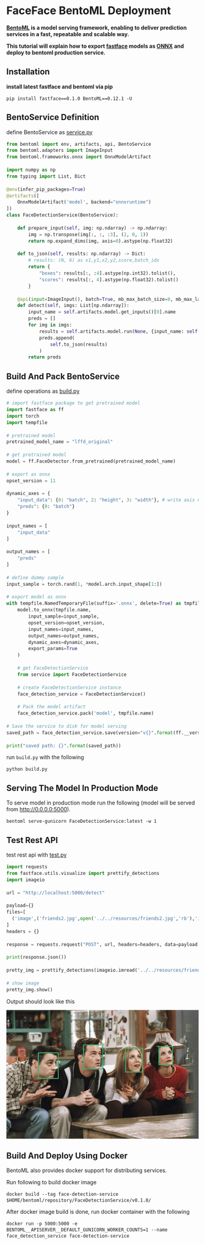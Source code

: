 # FaceFace BentoML Deployment
**[BentoML](https://www.bentoml.ai/) is a model serving framework, enabling to deliver prediction services in a fast, repeatable and scalable way.<br>**

**This tutorial will explain how to export [fastface]((https://github.com/borhanMorphy/light-face-detection)) models as [ONNX](https://onnx.ai/) and deploy to bentoml production service.**

## Installation
**install latest fastface and bentoml via pip**
```
pip install fastface==0.1.0 BentoML==0.12.1 -U
```

## BentoService Definition
define BentoService as [service.py](./service.py)  
```python
from bentoml import env, artifacts, api, BentoService
from bentoml.adapters import ImageInput
from bentoml.frameworks.onnx import OnnxModelArtifact

import numpy as np
from typing import List, Dict

@env(infer_pip_packages=True)
@artifacts([
    OnnxModelArtifact('model', backend="onnxruntime")
])
class FaceDetectionService(BentoService):

    def prepare_input(self, img: np.ndarray) -> np.ndarray:
        img = np.transpose(img[:, :, :3], (2, 0, 1))
        return np.expand_dims(img, axis=0).astype(np.float32)

    def to_json(self, results: np.ndarray) -> Dict:
        # results: (N, 6) as x1,y1,x2,y2,score,batch_idx
        return {
            "boxes": results[:, :4].astype(np.int32).tolist(),
            "scores": results[:, 4].astype(np.float32).tolist()
        }

    @api(input=ImageInput(), batch=True, mb_max_batch_size=8, mb_max_latency=1000)
    def detect(self, imgs: List[np.ndarray]):
        input_name = self.artifacts.model.get_inputs()[0].name
        preds = []
        for img in imgs:
            results = self.artifacts.model.run(None, {input_name: self.prepare_input(img) })[0]
            preds.append(
                self.to_json(results)
            )
        return preds
```

## Build And Pack BentoService
define operations as [build.py](./build.py)
```python
# import fastface package to get pretrained model
import fastface as ff
import torch
import tempfile

# pretrained model
pretrained_model_name = "lffd_original"

# get pretrained model
model = ff.FaceDetector.from_pretrained(pretrained_model_name)

# export as onnx
opset_version = 11

dynamic_axes = {
    "input_data": {0: "batch", 2: "height", 3: "width"}, # write axis names
    "preds": {0: "batch"}
}

input_names = [
    "input_data"
]

output_names = [
    "preds"
]

# define dummy sample
input_sample = torch.rand(1, *model.arch.input_shape[1:])

# export model as onnx
with tempfile.NamedTemporaryFile(suffix='.onnx', delete=True) as tmpfile:
    model.to_onnx(tmpfile.name,
        input_sample=input_sample,
        opset_version=opset_version,
        input_names=input_names,
        output_names=output_names,
        dynamic_axes=dynamic_axes,
        export_params=True
    )

    # get FaceDetectionService
    from service import FaceDetectionService

    # create FaceDetectionService instance
    face_detection_service = FaceDetectionService()

    # Pack the model artifact
    face_detection_service.pack('model', tmpfile.name)

# Save the service to disk for model serving
saved_path = face_detection_service.save(version="v{}".format(ff.__version__))

print("saved path: {}".format(saved_path))
```

run `build.py` with the following
```
python build.py
```

## Serving The Model In Production Mode

To serve model in production mode run the following (model will be served from http://0.0.0.0:5000).
```
bentoml serve-gunicorn FaceDetectionService:latest -w 1
```

## Test Rest API

test rest api with [test.py](./test.py)
```python
import requests
from fastface.utils.visualize import prettify_detections
import imageio

url = "http://localhost:5000/detect"

payload={}
files=[
  ('image',('friends2.jpg',open('../../resources/friends2.jpg','rb'),'image/jpeg'))
]
headers = {}

response = requests.request("POST", url, headers=headers, data=payload, files=files)

print(response.json())

pretty_img = prettify_detections(imageio.imread('../../resources/friends2.jpg'), response.json())

# show image
pretty_img.show()
```

Output should look like this<br>


![alt text](../../resources/friends2.jpg)

## Build And Deploy Using Docker
BentoML also provides docker support for distributing services.<br>

Run following to build docker image
```
docker build --tag face-detection-service $HOME/bentoml/repository/FaceDetectionService/v0.1.0/
```

After docker image build is done, run docker container with the following
```
docker run -p 5000:5000 -e BENTOML__APISERVER__DEFAULT_GUNICORN_WORKER_COUNTS=1 --name face_detection_service face-detection-service
```